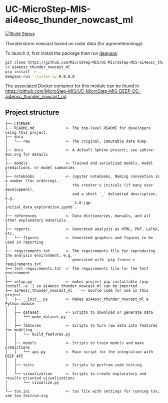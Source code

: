 UC-MicroStep-MIS-ai4eosc_thunder_nowcast_ml
==============================

[![Build Status](https://jenkins.services.ai4os.eu/buildStatus/icon?job=AI4OS-hub/thunderstorm-nowcast-microstep/main)](https://jenkins.services.ai4os.eu/job/AI4OS-hub/job/thunderstorm-nowcast-microstep/job/main/)

Thunderstorm nowcast based on radar data (for agrometeorology)

To launch it, first install the package then run [deepaas](https://github.com/ai4os/DEEPaaS):
```bash
git clone https://github.com/MicroStep-MIS/UC-MicroStep-MIS-ai4eosc_thunder_nowcast_ml
cd ai4eosc_thunder_nowcast_ml
pip install -e .
deepaas-run --listen-ip 0.0.0.0
```
The associated Docker container for this module can be found in https://github.com/MicroStep-MIS/UC-MicroStep-MIS-DEEP-OC-ai4eosc_thunder_nowcast_ml.

## Project structure
```
├── LICENSE
├── README.md              <- The top-level README for developers using this project.
├── data
│   └── raw                <- The original, immutable data dump.
│
├── docs                   <- A default Sphinx project; see sphinx-doc.org for details
│
├── models                 <- Trained and serialized models, model predictions, or model summaries
│
├── notebooks              <- Jupyter notebooks. Naming convention is a number (for ordering),
│                             the creator's initials (if many user development), 
│                             and a short `_` delimited description, e.g.
│                             `1.0-jqp-initial_data_exploration.ipynb`.
│
├── references             <- Data dictionaries, manuals, and all other explanatory materials.
│
├── reports                <- Generated analysis as HTML, PDF, LaTeX, etc.
│   └── figures            <- Generated graphics and figures to be used in reporting
│
├── requirements.txt       <- The requirements file for reproducing the analysis environment, e.g.
│                             generated with `pip freeze > requirements.txt`
├── test-requirements.txt  <- The requirements file for the test environment
│
├── setup.py               <- makes project pip installable (pip install -e .) so ai4eosc_thunder_nowcast_ml can be imported
├── ai4eosc_thunder_nowcast_ml    <- Source code for use in this project.
│   ├── __init__.py        <- Makes ai4eosc_thunder_nowcast_ml a Python module
│   │
│   ├── dataset            <- Scripts to download or generate data
│   │   └── make_dataset.py
│   │
│   ├── features           <- Scripts to turn raw data into features for modeling
│   │   └── build_features.py
│   │
│   ├── models             <- Scripts to train models and make predictions
│   │   └── api.py         <- Main script for the integration with DEEP API
│   │
│   ├── tests              <- Scripts to perfrom code testing
│   │
│   └── visualization      <- Scripts to create exploratory and results oriented visualizations
│       └── visualize.py
│
└── tox.ini                <- tox file with settings for running tox; see tox.testrun.org
```
